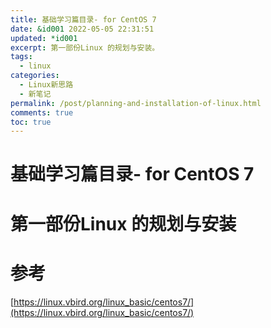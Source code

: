 ```yaml
---
title: 基础学习篇目录- for CentOS 7
date: &id001 2022-05-05 22:31:51
updated: *id001
excerpt: 第一部份Linux 的规划与安装。
tags:
  - linux
categories:
  - Linux新思路
  - 新笔记
permalink: /post/planning-and-installation-of-linux.html
comments: true
toc: true
---
```

# 基础学习篇目录- for CentOS 7

# 第一部份Linux 的规划与安装

# 参考

[https://linux.vbird.org/linux_basic/centos7/](https://linux.vbird.org/linux_basic/centos7/)